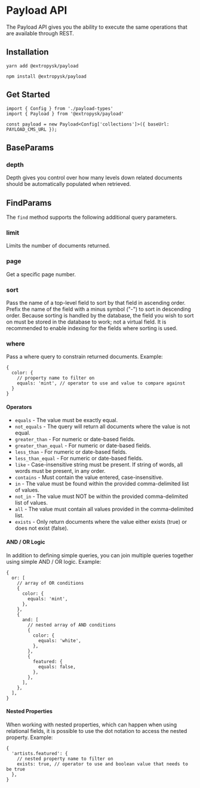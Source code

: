 # Payload API

The Payload API gives you the ability to execute the same operations that are available through REST.

## Installation
`yarn add @extropysk/payload`

`npm install @extropysk/payload`

## Get Started
```
import { Config } from './payload-types'
import { Payload } from '@extropysk/payload'

const payload = new Payload<Config['collections']>({ baseUrl: PAYLOAD_CMS_URL });
```

## BaseParams

### depth
Depth gives you control over how many levels down related documents should be automatically populated when retrieved.

## FindParams
The `find` method supports the following additional query parameters.

### limit
Limits the number of documents returned.

### page
Get a specific page number. 

### sort
Pass the name of a top-level field to sort by that field in ascending order. Prefix the name of the field with a minus symbol ("-") to sort in descending order. Because sorting is handled by the database, the field you wish to sort on must be stored in the database to work; not a virtual field. It is recommended to enable indexing for the fields where sorting is used.

### where
Pass a where query to constrain returned documents. Example:
```
{
  color: {
    // property name to filter on
    equals: 'mint', // operator to use and value to compare against
  }
}
```

#### Operators
- `equals` - The value must be exactly equal.
- `not_equals` - The query will return all documents where the value is not equal.
- `greater_than` -	For numeric or date-based fields.
- `greater_than_equal` - For numeric or date-based fields.
- `less_than` - For numeric or date-based fields.
- `less_than_equal`	- For numeric or date-based fields.
- `like` -	Case-insensitive string must be present. If string of words, all words must be present, in any order.
- `contains` - Must contain the value entered, case-insensitive.
- `in`	- The value must be found within the provided comma-delimited list of values.
- `not_in`	- The value must NOT be within the provided comma-delimited list of values.
- `all`	- The value must contain all values provided in the comma-delimited list.
- `exists`	- Only return documents where the value either exists (true) or does not exist (false).

#### AND / OR Logic
In addition to defining simple queries, you can join multiple queries together using simple AND / OR logic. Example:
```
{
  or: [
    // array of OR conditions
    {
      color: {
        equals: 'mint',
      },
    },
    {
      and: [
        // nested array of AND conditions
        {
          color: {
            equals: 'white',
          },
        },
        {
          featured: {
            equals: false,
          },
        },
      ],
    },
  ],
}
```

#### Nested Properties
When working with nested properties, which can happen when using relational fields, it is possible to use the dot notation to access the nested property. Example: 
```
{
  'artists.featured': {
    // nested property name to filter on
    exists: true, // operator to use and boolean value that needs to be true
  },
}
```

